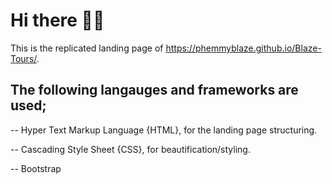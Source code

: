 # Hi there 👋🏾

This is the replicated landing page of https://phemmyblaze.github.io/Blaze-Tours/.

## The following langauges and frameworks are used;

-- Hyper Text Markup Language {HTML}, for the landing page structuring.

-- Cascading Style Sheet {CSS}, for beautification/styling.

-- Bootstrap 

